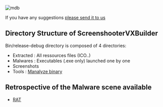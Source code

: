 ![mdb](https://user-images.githubusercontent.com/6315083/192282485-b77f3080-0b6b-4624-b85e-1c619cc2441a.png)

If you have any suggestions [please send it to us](https://github.com/guillaC/MalShotDB/discussions)

## Directory Structure of ScreenshooterVXBuilder
Bin/release-debug directory is composed of 4 directories:

- Extracted : All ressources files (ICO..)
- Malwares : Executables (.exe only) launched one by one
- Screenshots
- Tools : [Manalyze binary](https://manalyzer.org/)

## Retrospective of the Malware scene available

- [RAT](https://github.com/guillaC/MalShotDB/tree/main/Reports/RAT)
